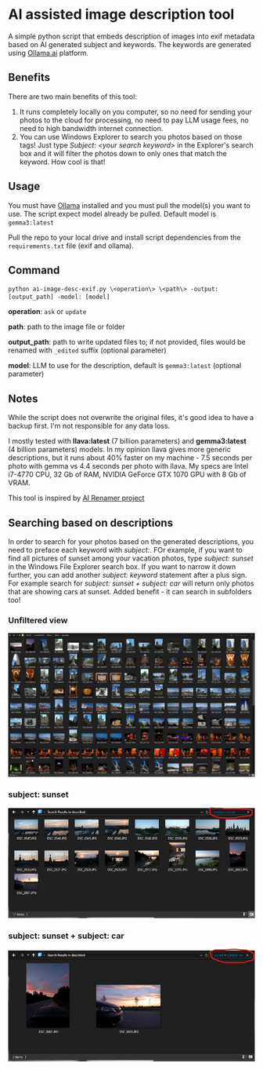 # AI assisted image description tool

A simple python script that embeds description of images into exif metadata based on AI generated subject and keywords. The keywords are generated using [Ollama.ai](https://ollama.ai) platform. 

## Benefits
There are two main benefits of this tool:
1. It runs completely locally on you computer, so no need for sending your photos to the cloud for processing, no need to pay LLM usage fees, no need to high bandwidth internet connection.
2. You can use Windows Explorer to search you photos based on those tags! Just type *Subject: \<your search keyword\>* in the Explorer's search box and it will filter the photos down to only ones that match the keyword. How cool is that!

## Usage

You must have [Ollama](https://ollama.ai) installed and you must pull the model(s) you want to use. The script expect model already be pulled. Default model is `gemma3:latest`

Pull the repo to your local drive and install script dependencies from the `requirements.txt` file (exif and ollama).

## Command
```
python ai-image-desc-exif.py \<operation\> \<path\> -output: [output_path] -model: [model]
```
**operation**: `ask` or `update`

**path**: path to the image file or folder

**output_path**: path to write updated files to; if not provided, files would be renamed with `_edited` suffix (optional parameter)

**model**: LLM to use for the description, default is `gemma3:latest` (optional parameter)

## Notes
While the script does not overwrite the original files, it's good idea to have a backup first. I'm not responsible for any data loss.

I mostly tested with **llava:latest** (7 billion parameters) and **gemma3:latest** (4 billion parameters) models. In my opinion llava gives more generic descriptions, but it runs about 40% faster on my machine - 7.5 seconds per photo with gemma vs 4.4 seconds per photo with llava. My specs are Intel i7-4770 CPU, 32 Gb of RAM, NVIDIA GeForce GTX 1070 GPU with 8 Gb of VRAM.

This tool is inspired by [AI Renamer project](https://github.com/technovangelist/airenamer)

## Searching based on descriptions
In order to search for your photos based on the generated descriptions, you need to preface each keyword with *subject:*. FOr example, if you want to find all pictures of sunset among your vacation photos, type *subject: sunset* in the Windows File Explorer search box. If you want to narrow it down further, you can add another *subject: keyword* statement after a plus sign. For example search for *subject: sunset + subject: car* will return only photos that are showing cars at sunset. Added benefit - it can search in subfolders too!

### Unfiltered view
![Unfiltered vacation photos](./images/Screenshot_unfiltered.jpg)

### subject: sunset
![All photos of sunset](./images/Screenshot_sunset.jpg)

### subject: sunset + subject: car
![All photos of sunset](./images/Screenshot_sunset_car.jpg)
